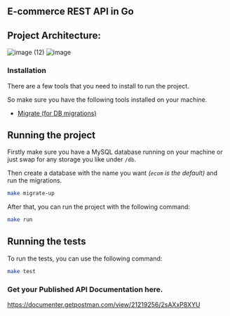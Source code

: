 ## E-commerce REST API in Go 
## Project Architecture:
   ![image (12)](https://github.com/user-attachments/assets/b8e82828-149e-479a-a0a5-c3d1d8a80257)
  ![image](https://github.com/user-attachments/assets/208d6a8f-e6b2-4ca2-9fbc-a498b51941f9)


### Installation

There are a few tools that you need to install to run the project.

So make sure you have the following tools installed on your machine.

- [Migrate (for DB migrations)](https://github.com/golang-migrate/migrate/tree/v4.17.0/cmd/migrate)

## Running the project

Firstly make sure you have a MySQL database running on your machine or just swap for any storage you like under `/db`.

Then create a database with the name you want *(`ecom` is the default)* and run the migrations.

```bash
make migrate-up
```

After that, you can run the project with the following command:

```bash
make run
```

## Running the tests

To run the tests, you can use the following command:

```bash
make test
```
### Get your Published API Documentation here. 
https://documenter.getpostman.com/view/21219256/2sAXxP8XYU
